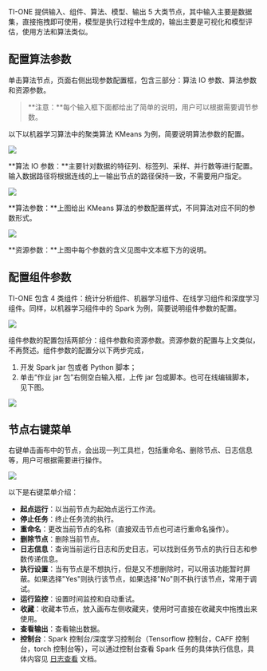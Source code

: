 TI-ONE 提供输入、组件、算法、模型、输出 5 大类节点，其中输入主要是数据集，直接拖拽即可使用，模型是执行过程中生成的，输出主要是可视化和模型评估，使用方法和算法类似。 

## 配置算法参数
单击算法节点，页面右侧出现参数配置框，包含三部分：算法 IO 参数、算法参数和资源参数。

> **注意：**每个输入框下面都给出了简单的说明，用户可以根据需要调节参数。

以下以机器学习算法中的聚类算法 KMeans 为例，简要说明算法参数的配置。

![](https://main.qcloudimg.com/raw/0227332091cdd503f925df7c21ccf6c9.png)


**算法 IO 参数：**主要针对数据的特征列、标签列、采样、并行数等进行配置。输入数据路径将根据连线的上一输出节点的路径保持一致，不需要用户指定。

![](https://main.qcloudimg.com/raw/3c52b7b88cbe0c25a810de5b6f4b6617.png) 

**算法参数：**上图给出 KMeans 算法的参数配置样式，不同算法对应不同的参数形式。

![](https://main.qcloudimg.com/raw/0e6676685511c1fe47e2812c5f9da1fd.png) 


**资源参数：**上图中每个参数的含义见图中文本框下方的说明。 



## 配置组件参数

TI-ONE 包含 4 类组件：统计分析组件、机器学习组件、在线学习组件和深度学习组件。同样，以机器学习组件中的 Spark 为例，简要说明组件参数的配置。

![](https://main.qcloudimg.com/raw/05f7c772506803023785034756914041.png) 


组件参数的配置包括两部分：组件参数和资源参数。资源参数的配置与上文类似，不再赘述。组件参数的配置分以下两步完成，

 1. 开发 Spark jar 包或者 Python 脚本；
 2. 单击“作业 jar 包”右侧空白输入框，上传 jar 包或脚本。也可在线编辑脚本，见下图。

![](https://main.qcloudimg.com/raw/de5d1737e1b37c8a739d2db5df565350.png) 



## 节点右键菜单

右键单击画布中的节点，会出现一列工具栏，包括重命名、删除节点、日志信息等，用户可根据需要进行操作。

![](https://main.qcloudimg.com/raw/58b3b13b6bc657aa304621bc57efb1f3.png)

以下是右键菜单介绍：

- **起点运行**：以当前节点为起始点运行工作流。
- **停止任务**：终止任务流的执行。
- **重命名**：更改当前节点的名称（直接双击节点也可进行重命名操作）。
- **删除节点**：删除当前节点。
- **日志信息**：查询当前运行日志和历史日志，可以找到任务节点的执行日志和参数传递信息。
- **执行设置**：当有节点是不想执行，但是又不想删除时，可以用该功能暂时屏蔽。如果选择"Yes"则执行该节点，如果选择"No"则不执行该节点，常用于调试。
- **运行监控**：设置时间监控和自动重试。
- **收藏**：收藏本节点，放入画布左侧收藏夹，使用时可直接在收藏夹中拖拽出来使用。
- **查看输出**：查看输出数据。
- **控制台**：Spark 控制台/深度学习控制台（Tensorflow 控制台，CAFF 控制台，torch 控制台等），可以通过控制台查看 Spark 任务的具体执行信息，具体内容见 [日志查看]() 文档。
